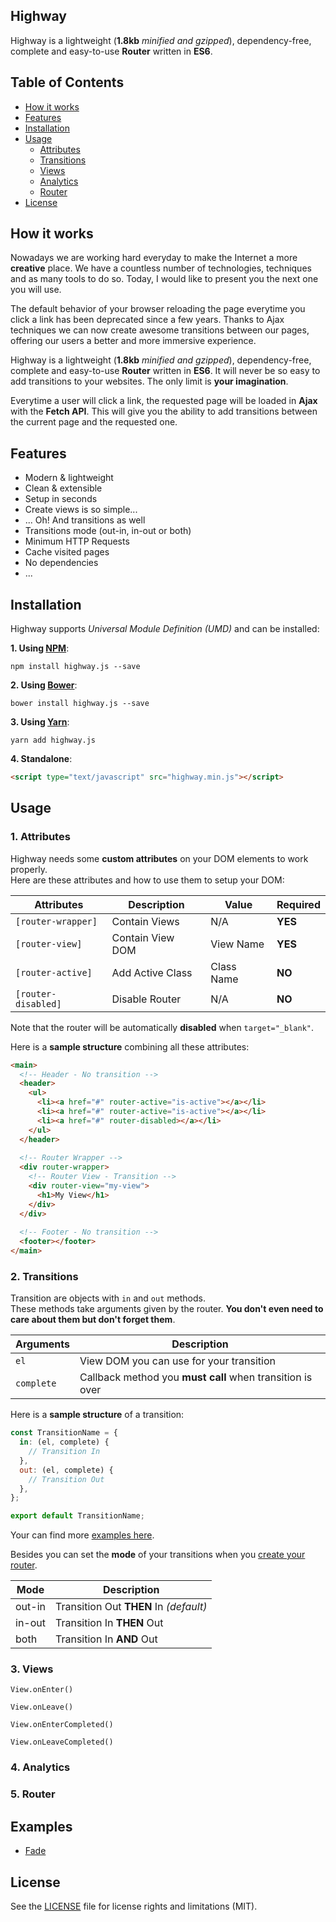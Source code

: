## Highway

Highway is a lightweight (**1.8kb** *minified and gzipped*), dependency-free, complete and easy-to-use **Router** written in **ES6**.

## Table of Contents

- [How it works](#how-it-works)
- [Features](#features)
- [Installation](#installation)
- [Usage](#usage)
	- [Attributes](#attributes)
	- [Transitions](#transitions)
	- [Views](#views)
	- [Analytics](#analytics)
	- [Router](#router)
- [License](#license)

## How it works

Nowadays we are working hard everyday to make the Internet a more **creative** place. We have a countless number of technologies, techniques and as many tools to do so. Today, I would like to present you the next one you will use.

The default behavior of your browser reloading the page everytime you click a link has been deprecated since a few years. Thanks to Ajax techniques we can now create awesome transitions between our pages, offering our users a better and more immersive experience.

Highway is a lightweight (**1.8kb** *minified and gzipped*), dependency-free, complete and easy-to-use **Router** written in **ES6**. It will never be so easy to add transitions to your websites. The only limit is **your imagination**.

Everytime a user will click a link, the requested page will be loaded in **Ajax** with the **Fetch API**. This will give you the ability to add transitions between the current page and the requested one.

## Features

- Modern & lightweight
- Clean & extensible
- Setup in seconds
- Create views is so simple...
- ... Oh! And transitions as well
- Transitions mode (out-in, in-out or both)
- Minimum HTTP Requests
- Cache visited pages
- No dependencies
- ...


## Installation

Highway supports *Universal Module Definition (UMD)* and can be installed:

**1. Using [NPM](https://www.npmjs.com/get-npm)**:

```
npm install highway.js --save
```

**2. Using [Bower](https://bower.io/)**:

```
bower install highway.js --save
```

**3. Using [Yarn](https://yarnpkg.com/en/)**:

```
yarn add highway.js
```

**4. Standalone**:

```html
<script type="text/javascript" src="highway.min.js"></script>
```

## Usage
### 1. Attributes

Highway needs some **custom attributes** on your DOM elements to work properly.  
Here are these attributes and how to use them to setup your DOM:

| Attributes          | Description      | Value      | Required  |
|---------------------|------------------|------------|-----------|
| `[router-wrapper]`  | Contain Views    | N/A        | **YES**   |
| `[router-view]`     | Contain View DOM | View Name  | **YES**   |
| `[router-active]`   | Add Active Class | Class Name | **NO**    |
| `[router-disabled]` | Disable Router   | N/A        | **NO**    |

Note that the router will be automatically **disabled** when `target="_blank"`.

Here is a **sample structure** combining all these attributes:

```html
<main>
  <!-- Header - No transition -->
  <header>
    <ul>
      <li><a href="#" router-active="is-active"></a></li>
      <li><a href="#" router-active="is-active"></a></li>
      <li><a href="#" router-disabled></a></li>
    </ul>
  </header>
	
  <!-- Router Wrapper -->
  <div router-wrapper>
    <!-- Router View - Transition -->
    <div router-view="my-view">
      <h1>My View</h1>
    </div>
  </div>
	
  <!-- Footer - No transition -->
  <footer></footer>
</main>
```

### 2. Transitions

Transition are objects with `in` and `out` methods.  
These methods take arguments given by the router. **You don't even need to care about them but don't forget them**.

| Arguments  | Description                                               |
|------------|-----------------------------------------------------------|
| `el`       | View DOM you can use for your transition                  |
| `complete` | Callback method you **must call** when transition is over |

Here is a **sample structure** of a transition:

```js
const TransitionName = {
  in: (el, complete) {
    // Transition In
  },
  out: (el, complete) {
    // Transition Out
  },
};

export default TransitionName;
```

Your can find more [examples here](#examples).

Besides you can set the **mode** of your transitions when you [create your router](#router).

| Mode              | Description                            |
|-------------------|----------------------------------------|
| out-in            | Transition Out **THEN** In *(default)* |
| in-out            | Transition In **THEN** Out             |
| both              | Transition In **AND** Out              |

### 3. Views

`View.onEnter()`

`View.onLeave()`

`View.onEnterCompleted()`

`View.onLeaveCompleted()`

### 4. Analytics

### 5. Router

## Examples

- [Fade](https://github.com/Anthodpnt/Highway/tree/master/examples/fade)

## License

See the [LICENSE](https://github.com/Anthodpnt/Highway/blob/master/LICENSE.md) file for license rights and limitations (MIT).